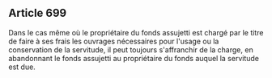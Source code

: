 Article 699
----
Dans le cas même où le propriétaire du fonds assujetti est chargé par le titre
de faire à ses frais les ouvrages nécessaires pour l'usage ou la conservation de
la servitude, il peut toujours s'affranchir de la charge, en abandonnant le
fonds assujetti au propriétaire du fonds auquel la servitude est due.
